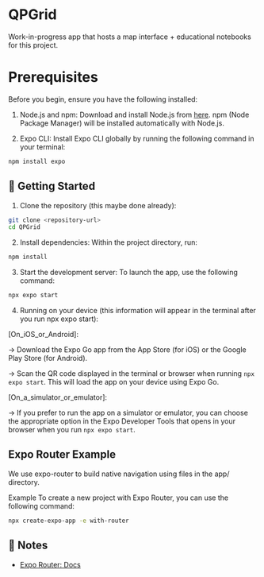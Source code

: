 # QPGrid

Work-in-progress app that hosts a map interface + educational notebooks for this project. 

# Prerequisites

Before you begin, ensure you have the following installed:

1. Node.js and npm: Download and install Node.js from [here](https://docs.npmjs.com/downloading-and-installing-node-js-and-npm). npm (Node Package Manager) will be installed automatically with Node.js.

2. Expo CLI: Install Expo CLI globally by running the following command in your terminal:

```sh
npm install expo
```

## 🚀 Getting Started

1. Clone the repository (this maybe done already):

```sh
git clone <repository-url> 
cd QPGrid
```

2. Install dependencies:
Within the project directory, run:

```sh
npm install
```

3. Start the development server:
To launch the app, use the following command:

```sh
npx expo start
```

4. Running on your device (this information will appear in the terminal after you run npx expo start):

[On_iOS_or_Android]:

-> Download the Expo Go app from the App Store (for iOS) or the Google Play Store (for Android).

-> Scan the QR code displayed in the terminal or browser when running `npx expo start`. This will load the app on your device using Expo Go.

[On_a_simulator_or_emulator]:

-> If you prefer to run the app on a simulator or emulator, you can choose the appropriate option in the Expo Developer Tools that opens in your browser when you run `npx expo start`.

## Expo Router Example
We use expo-router to build native navigation using files in the app/ directory.

Example
To create a new project with Expo Router, you can use the following command:

```sh
npx create-expo-app -e with-router
```

## 📝 Notes

- [Expo Router: Docs](https://docs.expo.dev/router/introduction/)
